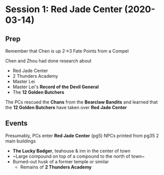 # Session 1: Red Jade Center (2020-03-14)

## Prep

Remember that Chen is up 2->3 Fate Points from a Compel

Chen and Zhou had done research about
- Red Jade Center
- 2 Thunders Academy
- Master Lei
- Master Lei's **Record of the Devil General**
- The **12 Golden Butchers**

The PCs rescued the **Chans** from the **Bearclaw Bandits** and learned that
the **12 Golden Butchers** have taken over **Red Jade Center**

## Events

Presumably, PCs enter **Red Jade Center** (pg5)
NPCs printed from pg35
2 main buildings
- **The Lucky Badger**, teahouse & inn in the center of town
- ~Large compound on top of a compound to the north of town~
- Burned-out husk of a former temple or similar
  - Remains of **2 Thunders Academy**

